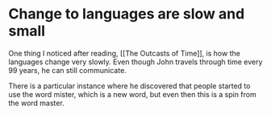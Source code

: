 # Change to languages are slow and small
One thing I noticed after reading, [[The Outcasts of Time]], is how the languages change very slowly. Even though John travels through time every 99 years, he can still communicate.

There is a particular instance where he discovered that people started to use the word mister, which is a new word, but even then this is a spin from the word master.

<!-- #evergreen -->

<!-- {BearID:0CDFB5DF-EB53-487C-A7C8-0F3212F8FFC3-5449-0000022B0B0001D6} -->
